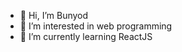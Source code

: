 - 👋 Hi, I’m Bunyod
- 👀 I’m interested in web programming
- 🌱 I’m currently learning ReactJS
<!-- - 📫 How to reach me ... -->


